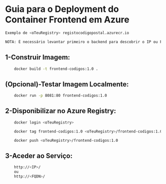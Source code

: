 # Guia para o Deployment do Container Frontend em Azure
```sh
Exemplo de <oTeuRegistry> registocodigopostal.azurecr.io
```

```sh
NOTA: É necessário levantar primeiro o backend para descobrir o IP ou FQDN desse container, sendo necessária a substituição de "<FQDN>" na linha 57 do index.html
```

## 1-Construir Imagem:
```sh
    docker build -t frontend-codigos:1.0 .
```
## (Opcional)-Testar Imagem Localmente:
```sh
    docker run -p 8081:80 frontend-codigos:1.0
```
## 2-Disponibilizar no Azure Registry:
```sh
    docker login <oTeuRegistry>

    docker tag frontend-codigos:1.0 <oTeuRegistry>/frontend-codigos:1.0

    docker push <oTeuRegistry>/frontend-codigos:1.0
```

## 3-Aceder ao Serviço:
```sh
    http://<IP>/
    ou
    http://<FQDN>/
```